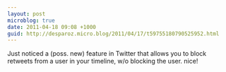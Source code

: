 ```yaml
---
layout: post
microblog: true
date: 2011-04-18 09:08 +1000
guid: http://desparoz.micro.blog/2011/04/17/t59755180790525952.html
---
```

Just noticed a (poss. new) feature in Twitter that allows you to block retweets from a user in your timeline, w/o blocking the user. nice!
